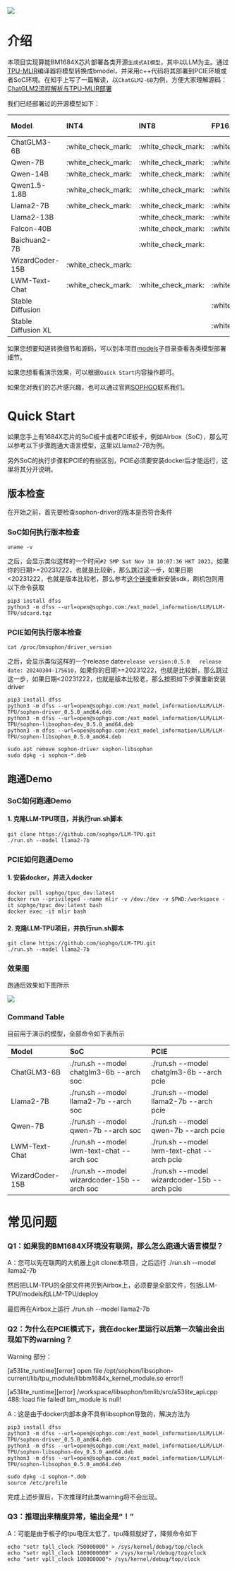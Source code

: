 ![](./assets/sophgo_chip.png)

# 介绍

本项目实现算能BM1684X芯片部署各类开源`生成式AI模型`，其中以LLM为主。通过[TPU-MLIR](https://github.com/sophgo/tpu-mlir)编译器将模型转换成bmodel，并采用c++代码将其部署到PCIE环境或者SoC环境。在知乎上写了一篇解读，以`ChatGLM2-6B`为例，方便大家理解源码：[ChatGLM2流程解析与TPU-MLIR部署](https://zhuanlan.zhihu.com/p/641975976)

我们已经部署过的开源模型如下：

|Model                |INT4                |INT8                |FP16/BF16           |Huggingface Link                                                          |
|:-                   |:-                  |:-                  |:-                  |:-                                                                        |
|ChatGLM3-6B          |:white\_check\_mark:|:white\_check\_mark:|:white\_check\_mark:|[LINK](https://huggingface.co/THUDM/chatglm3-6b)                          |
|Qwen-7B              |:white\_check\_mark:|:white\_check\_mark:|:white\_check\_mark:|[LINK](https://huggingface.co/Qwen/Qwen-7B-Chat)                          |
|Qwen-14B             |:white\_check\_mark:|:white\_check\_mark:|:white\_check\_mark:|[LINK](https://huggingface.co/Qwen/Qwen-14B-Chat)                         |
|Qwen1.5-1.8B         |:white\_check\_mark:|:white\_check\_mark:|:white\_check\_mark:|[LINK](https://huggingface.co/Qwen/Qwen1.5-1.8B-Chat)                     |
|Llama2-7B            |:white\_check\_mark:|:white\_check\_mark:|:white\_check\_mark:|[LINK](https://huggingface.co/meta-llama/Llama-2-7b-chat-hf)              |
|Llama2-13B           |                    |:white\_check\_mark:|:white\_check\_mark:|[LINK](https://huggingface.co/meta-llama/Llama-2-13b-chat-hf)             |
|Falcon-40B           |                    |:white\_check\_mark:|:white\_check\_mark:|[LINK](https://huggingface.co/tiiuae/falcon-40b)                          |
|Baichuan2-7B         |                    |:white\_check\_mark:|                    |[LINK](https://huggingface.co/baichuan-inc/Baichuan2-7B-Chat)             |
|WizardCoder-15B      |:white\_check\_mark:|                    |                    |[LINK](https://huggingface.co/WizardLM/WizardCoder-15B-V1.0)              |
|LWM-Text-Chat        |:white\_check\_mark:|:white\_check\_mark:|:white\_check\_mark:|[LINK](https://huggingface.co/LargeWorldModel/LWM-Text-Chat-1M)           |
|Stable Diffusion     |                    |                    |:white\_check\_mark:|[LINK](https://huggingface.co/runwayml/stable-diffusion-v1-5)             |
|Stable Diffusion XL  |                    |                    |:white\_check\_mark:|[LINK](https://huggingface.co/stabilityai/stable-diffusion-xl-base-1.0)   |

如果您想要知道转换细节和源码，可以到本项目[models](./models)子目录查看各类模型部署细节。

如果您想看看演示效果，可以根据`Quick Start`内容操作即可。

如果您对我们的芯片感兴趣，也可以通过官网[SOPHGO](https://www.sophgo.com/)联系我们。

# Quick Start

如果您手上有1684X芯片的SoC板卡或者PCIE板卡，例如Airbox（SoC），那么可以参考以下步骤跑通大语言模型，这里以Llama2-7B为例。

另外SoC的执行步骤和PCIE的有些区别，PCIE必须要安装docker后才能运行，这里将其分开说明。

## 版本检查

在开始之前，首先要检查sophon-driver的版本是否符合条件

### SoC如何执行版本检查
```
uname -v
```
之后，会显示类似这样的一个时间`#2 SMP Sat Nov 18 10:07:36 HKT 2023`，如果你的日期>=20231222，也就是比较新，那么跳过这一步，如果日期<20231222，也就是版本比较老，那么参考[这个链接](https://doc.sophgo.com/sdk-docs/v23.09.01-lts/docs_latest_release/docs/SophonSDK_doc/zh/html/sdk_intro/5_update.html#soc)重新安装sdk，刷机包则用以下命令获取
```
pip3 install dfss
python3 -m dfss --url=open@sophgo.com:/ext_model_information/LLM/LLM-TPU/sdcard.tgz
```

### PCIE如何执行版本检查
```
cat /proc/bmsophon/driver_version
```
之后，会显示类似这样的一个release date`release version:0.5.0   release date: 20240304-175610`，如果你的日期>=20231222，也就是比较新，那么跳过这一步，如果日期<20231222，也就是版本比较老，那么按照如下步骤重新安装driver
```
pip3 install dfss
python3 -m dfss --url=open@sophgo.com:/ext_model_information/LLM/LLM-TPU/sophon-driver_0.5.0_amd64.deb
python3 -m dfss --url=open@sophgo.com:/ext_model_information/LLM/LLM-TPU/sophon-libsophon-dev_0.5.0_amd64.deb
python3 -m dfss --url=open@sophgo.com:/ext_model_information/LLM/LLM-TPU/sophon-libsophon_0.5.0_amd64.deb

sudo apt remove sophon-driver sophon-libsophon
sudo dpkg -i sophon-*.deb
```

## 跑通Demo

### SoC如何跑通Demo

#### 1. 克隆LLM-TPU项目，并执行run.sh脚本
```
git clone https://github.com/sophgo/LLM-TPU.git
./run.sh --model llama2-7b
```

### PCIE如何跑通Demo

#### 1. 安装docker，并进入docker
```
docker pull sophgo/tpuc_dev:latest
docker run --privileged --name mlir -v /dev:/dev -v $PWD:/workspace -it sophgo/tpuc_dev:latest bash
docker exec -it mlir bash
```

#### 2. 克隆LLM-TPU项目，并执行run.sh脚本
```
git clone https://github.com/sophgo/LLM-TPU.git
./run.sh --model llama2-7b
```

### 效果图
跑通后效果如下图所示

![](./assets/qwen-7b.png)

### Command Table

目前用于演示的模型，全部命令如下表所示

| Model           | SoC                                         | PCIE                                         |
| :-------------- | :------------------------------------------ | :------------------------------------------- |
| ChatGLM3-6B     | ./run.sh --model chatglm3-6b --arch soc     | ./run.sh --model chatglm3-6b --arch pcie     |
| Llama2-7B       | ./run.sh --model llama2-7b --arch soc       | ./run.sh --model llama2-7b   --arch pcie     |
| Qwen-7B         | ./run.sh --model qwen-7b --arch soc         | ./run.sh --model qwen-7b     --arch pcie     |
| LWM-Text-Chat   | ./run.sh --model lwm-text-chat --arch soc   | ./run.sh --model lwm-text-chat  --arch pcie  |
| WizardCoder-15B | ./run.sh --model wizardcoder-15b --arch soc | ./run.sh --model wizardcoder-15b --arch pcie |


# 常见问题

### Q1：如果我的BM1684X环境没有联网，那么怎么跑通大语言模型？

A：您可以先在联网的大机器上git clone本项目，之后运行 ./run.sh --model llama2-7b

然后把LLM-TPU的全部文件拷贝到Airbox上，必须要是全部文件，包括LLM-TPU/models和LLM-TPU/deploy

最后再在Airbox上运行 ./run.sh --model llama2-7b

### Q2：为什么在PCIE模式下，我在docker里运行以后第一次输出会出现如下的warning？
Warning 部分：

[a53lite_runtime][error] open file /opt/sophon/libsophon-current/lib/tpu_module/libbm1684x_kernel_module.so error!!

[a53lite_runtime][error] /workspace/libsophon/bmlib/src/a53lite_api.cpp 488: load file failed!
bm_module is null!

A：这是由于docker内部本身不具有libsophon导致的，解决方法为
```
pip3 install dfss
python3 -m dfss --url=open@sophgo.com:/ext_model_information/LLM/LLM-TPU/sophon-driver_0.5.0_amd64.deb
python3 -m dfss --url=open@sophgo.com:/ext_model_information/LLM/LLM-TPU/sophon-libsophon-dev_0.5.0_amd64.deb
python3 -m dfss --url=open@sophgo.com:/ext_model_information/LLM/LLM-TPU/sophon-libsophon_0.5.0_amd64.deb

sudo dpkg -i sophon-*.deb
source /etc/profile
```
完成上述步骤后，下次推理时此类warning将不会出现。

### Q3：推理出来精度异常，输出全是“！”

A：可能是由于板子的tpu电压太低了，tpu降频就好了，降频命令如下
```
echo "setr tpll_clock 750000000" > /sys/kernel/debug/top/clock
echo "setr mpll_clock 1800000000" > /sys/kernel/debug/top/clock
echo "setr vpll_clock 100000000"> /sys/kernel/debug/top/clock
```




